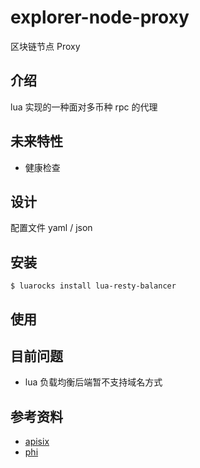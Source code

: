 # explorer-node-proxy

区块链节点 Proxy

## 介绍

lua 实现的一种面对多币种 rpc 的代理

## 未来特性

+ 健康检查

## 设计

配置文件 yaml / json

## 安装

```
$ luarocks install lua-resty-balancer
```

## 使用

## 目前问题

+ lua 负载均衡后端暂不支持域名方式

## 参考资料

+ [apisix](https://github.com/apache/apisix)
+ [phi](https://github.com/Justinmad/phi)